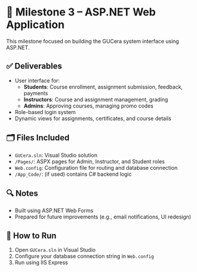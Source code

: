 # 📌 Milestone 3 – ASP.NET Web Application

This milestone focused on building the GUCera system interface using ASP.NET.

## ✅ Deliverables

- User interface for:
  - **Students**: Course enrollment, assignment submission, feedback, payments
  - **Instructors**: Course and assignment management, grading
  - **Admins**: Approving courses, managing promo codes
- Role-based login system
- Dynamic views for assignments, certificates, and course details

## 🗂️ Files Included

- `GUCera.sln`: Visual Studio solution
- `/Pages/`: ASPX pages for Admin, Instructor, and Student roles
- `Web.config`: Configuration file for routing and database connection
- `/App_Code/`: (if used) contains C# backend logic

## 🔍 Notes

- Built using ASP.NET Web Forms
- Prepared for future improvements (e.g., email notifications, UI redesign)

## 🔧 How to Run

1. Open `GUCera.sln` in Visual Studio
2. Configure your database connection string in `Web.config`
3. Run using IIS Express

